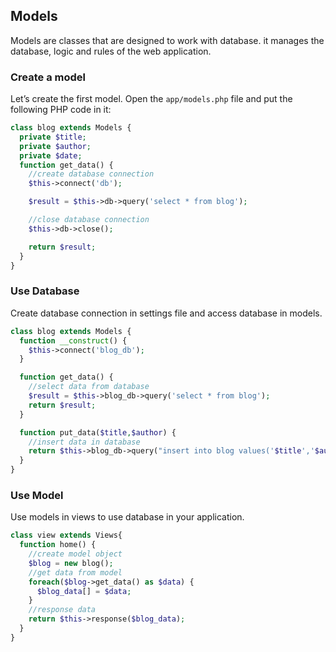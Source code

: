 ## Models

  Models are classes that are designed to work with database. it manages the database, logic and rules of the web application.

### Create a model

  Let’s create the first model. Open the `app/models.php` file and put the following PHP code in it:

```php
class blog extends Models {
  private $title;
  private $author;
  private $date;
  function get_data() {
    //create database connection
    $this->connect('db');

    $result = $this->db->query('select * from blog');

    //close database connection
    $this->db->close();

    return $result;
  }
}
```

### Use Database

  Create database connection in settings file and access database in models.

```php
class blog extends Models {
  function __construct() {
    $this->connect('blog_db');
  }

  function get_data() {
    //select data from database
    $result = $this->blog_db->query('select * from blog');
    return $result;
  }

  function put_data($title,$author) {
    //insert data in database
    return $this->blog_db->query("insert into blog values('$title','$author')");
  }
}
```

### Use Model

  Use models in views to use database in your application.

```php
class view extends Views{
  function home() {
    //create model object
    $blog = new blog();
    //get data from model
    foreach($blog->get_data() as $data) {
      $blog_data[] = $data;
    }
    //response data
    return $this->response($blog_data);
  }
}
```

